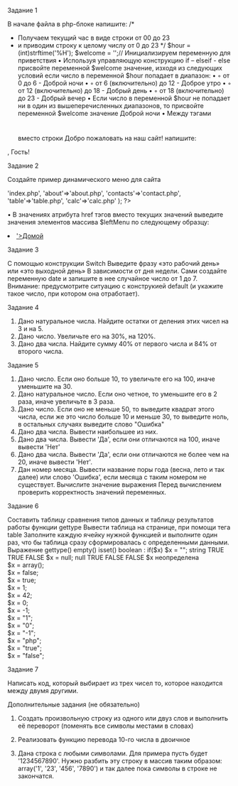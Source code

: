 Задание 1

В начале файла в php-блоке напишите:
/*
* Получаем текущий час в виде строки от 00 до 23
* и приводим строку к целому числу от 0 до 23
*/
$hour = (int)strftime('%H');
$welcome = '';// Инициализируем переменную для приветствия
• Используя управляющую конструкцию if – elseif - else присвойте переменной 
$welcome значение, изходя из следующих условий
если число в переменной $hour попадает в диапазон:
•	◦ от 0 до 6 - Доброй ночи
•	◦ от 6 (включительно) до 12 - Доброе утро
•	◦ от 12 (включительно) до 18 - Добрый день
•	◦ от 18 (включительно) до 23 - Добрый вечер
• Если число в переменной $hour не попадает ни в один из вышеперечисленных 
диапазонов, то присвойте переменной $welcome значение Доброй ночи
• Между тэгами <h1></h1> вместо строки Добро пожаловать на наш сайт! напишите:
<?php echo $welcome?>, Гость! 

Задание 2

Создайте пример динамического меню для сайта
<?php
$leftMenu = array(
'home'=>'index.php', 
'about'=>'about.php', 
'contacts'=>'contact.php',
'table'=>'table.php',
'calc'=>'calc.php'
);
?>
• В значениях атрибута href тэгов <a> вместо текущих значений выведите значения 
элементов массива $leftMenu по следующему образцу:
<li><a href='<?= $leftMenu['home']?>'>Домой</a></li> 

Задание 3

С помощью конструкции Switch
Выведите фразу «это рабочий день» или «это выходной день»
В зависимости от дня недели. Сами создайте переменную date и запишите в нее случайное число от 1 до 7. Внимание: предусмотрите ситуацию с конструкией default (и укажите такое число, при котором она отработает).

Задание 4

1.	Дано натуральное числа. Найдите остатки от деления этих чисел на 3 и на 5. 
2.	Дано число. Увеличьте его на 30%, на 120%. 
3.	Дано два числа. Найдите сумму 40% от первого числа и 84% от второго числа.

Задание 5

1.	Дано число. Если оно больше 10, то увеличьте его на 100, иначе уменьшите на 30. 
2.	Дано натуральное число. Если оно четное, то уменьшите его в 2 раза, иначе увеличьте в 3 раза. 
3.	Дано число. Если оно не меньше 50, то выведите квадрат этого числа, если же это число больше 10 и меньше 30, то выведите ноль, в остальных случаях выведите слово "Ошибка" 
4.	Дано два числа. Вывести наибольшее из них. 
5.	Дано два числа. Вывести 'Да', если они отличаются на 100, иначе вывести 'Нет' 
6.	Дано два числа. Вывести 'Да', если они отличаются не более чем на 20, иначе вывести 'Нет'. 
7.	Дан номер месяца. Вывести название поры года (весна, лето и так далее) или слово 'Ошибка', если месяца с таким номером не существует.
   Вычислите значение выражения   Перед вычислением проверить корректность значений переменных.


Задание 6

Составить таблицу сравнения типов данных и таблицу результатов работы функции gettype
Вывести таблица на странице, при помощи тега table
Заполните каждую ячейку нужной функцией и выполните один раз, что бы таблица сразу сформировалась с определенными данными.
Выражение	 gettype()	 empty()	isset()	boolean : if($x)
$x = "";	string	TRUE	TRUE	FALSE
$x = null; 	null	TRUE	FALSE	FALSE
$x неопределена 				
$x = array(); 				
$x = false; 				
$x = true; 				
$x = 1; 				
$x = 42; 				
$x = 0; 				
$x = -1; 				
$x = "1"; 				
$x = "0"; 				
$x = "-1";				
$x = "php"; 				
$x = "true";				
$x = "false";				

Задание 7

Написать код, который выбирает из трех чисел то, которое находится между двумя другими. 

Дополнительные задания (не обязательно)

1.	Создать произвольную строку из одного или двуз слов и выполнить её переворот (поменять все символы местами в словах) 

2.	Реализовать функцию перевода 10-го числа в двоичное
3.	Дана строка с любыми символами. Для примера пусть будет '1234567890'. Нужно разбить эту строку в массив таким образом: array('1', '23', '456', '7890') и так далее пока символы в строке не закончатся.
